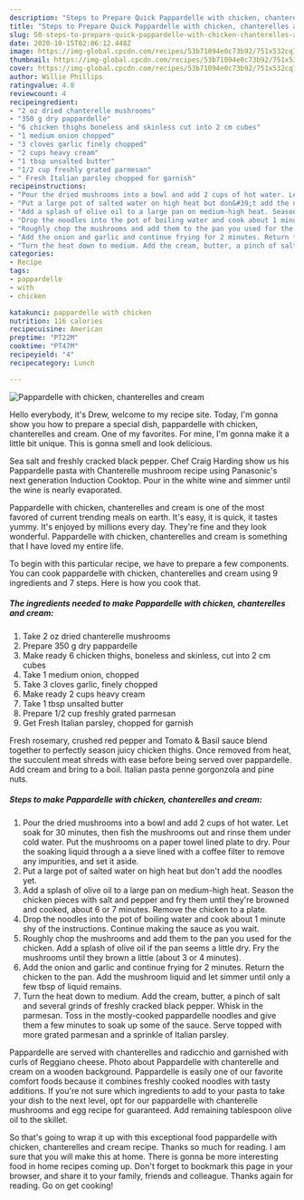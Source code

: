 ```yaml
---
description: "Steps to Prepare Quick Pappardelle with chicken, chanterelles and cream"
title: "Steps to Prepare Quick Pappardelle with chicken, chanterelles and cream"
slug: 50-steps-to-prepare-quick-pappardelle-with-chicken-chanterelles-and-cream
date: 2020-10-15T02:06:12.448Z
image: https://img-global.cpcdn.com/recipes/53b71094e0c73b92/751x532cq70/pappardelle-with-chicken-chanterelles-and-cream-recipe-main-photo.jpg
thumbnail: https://img-global.cpcdn.com/recipes/53b71094e0c73b92/751x532cq70/pappardelle-with-chicken-chanterelles-and-cream-recipe-main-photo.jpg
cover: https://img-global.cpcdn.com/recipes/53b71094e0c73b92/751x532cq70/pappardelle-with-chicken-chanterelles-and-cream-recipe-main-photo.jpg
author: Willie Phillips
ratingvalue: 4.8
reviewcount: 4
recipeingredient:
- "2 oz dried chanterelle mushrooms"
- "350 g dry pappardelle"
- "6 chicken thighs boneless and skinless cut into 2 cm cubes"
- "1 medium onion chopped"
- "3 cloves garlic finely chopped"
- "2 cups heavy cream"
- "1 tbsp unsalted butter"
- "1/2 cup freshly grated parmesan"
- " Fresh Italian parsley chopped for garnish"
recipeinstructions:
- "Pour the dried mushrooms into a bowl and add 2 cups of hot water. Let soak for 30 minutes, then fish the mushrooms out and rinse them under cold water. Put the mushrooms on a paper towel lined plate to dry. Pour the soaking liquid through a a sieve lined with a coffee filter to remove any impurities, and set it aside."
- "Put a large pot of salted water on high heat but don&#39;t add the noodles yet."
- "Add a splash of olive oil to a large pan on medium-high heat. Season the chicken pieces with salt and pepper and fry them until they&#39;re browned and cooked, about 6 or 7 minutes. Remove the chicken to a plate."
- "Drop the noodles into the pot of boiling water and cook about 1 minute shy of the instructions. Continue making the sauce as you wait."
- "Roughly chop the mushrooms and add them to the pan you used for the chicken. Add a splash of olive oil if the pan seems a little dry. Fry the mushrooms until they brown a little (about 3 or 4 minutes)."
- "Add the onion and garlic and continue frying for 2 minutes. Return the chicken to the pan. Add the mushroom liquid and let simmer until only a few tbsp of liquid remains."
- "Turn the heat down to medium. Add the cream, butter, a pinch of salt and several grinds of freshly cracked black pepper. Whisk in the parmesan. Toss in the mostly-cooked pappardelle noodles and give them a few minutes to soak up some of the sauce. Serve topped with more grated parmesan and a sprinkle of Italian parsley."
categories:
- Recipe
tags:
- pappardelle
- with
- chicken

katakunci: pappardelle with chicken 
nutrition: 116 calories
recipecuisine: American
preptime: "PT22M"
cooktime: "PT47M"
recipeyield: "4"
recipecategory: Lunch

---
```



![Pappardelle with chicken, chanterelles and cream](https://img-global.cpcdn.com/recipes/53b71094e0c73b92/751x532cq70/pappardelle-with-chicken-chanterelles-and-cream-recipe-main-photo.jpg)

Hello everybody, it's Drew, welcome to my recipe site. Today, I'm gonna show you how to prepare a special dish, pappardelle with chicken, chanterelles and cream. One of my favorites. For mine, I'm gonna make it a little bit unique. This is gonna smell and look delicious.

Sea salt and freshly cracked black pepper. Chef Craig Harding show us his Pappardelle pasta with Chanterelle mushroom recipe using Panasonic&#39;s next generation Induction Cooktop. Pour in the white wine and simmer until the wine is nearly evaporated.

Pappardelle with chicken, chanterelles and cream is one of the most favored of current trending meals on earth. It's easy, it is quick, it tastes yummy. It's enjoyed by millions every day. They're fine and they look wonderful. Pappardelle with chicken, chanterelles and cream is something that I have loved my entire life.


To begin with this particular recipe, we have to prepare a few components. You can cook pappardelle with chicken, chanterelles and cream using 9 ingredients and 7 steps. Here is how you cook that.

<!--inarticleads1-->

##### The ingredients needed to make Pappardelle with chicken, chanterelles and cream:

1. Take 2 oz dried chanterelle mushrooms
1. Prepare 350 g dry pappardelle
1. Make ready 6 chicken thighs, boneless and skinless, cut into 2 cm cubes
1. Take 1 medium onion, chopped
1. Take 3 cloves garlic, finely chopped
1. Make ready 2 cups heavy cream
1. Take 1 tbsp unsalted butter
1. Prepare 1/2 cup freshly grated parmesan
1. Get  Fresh Italian parsley, chopped for garnish


Fresh rosemary, crushed red pepper and Tomato &amp; Basil sauce blend together to perfectly season juicy chicken thighs. Once removed from heat, the succulent meat shreds with ease before being served over pappardelle. Add cream and bring to a boil. Italian pasta penne gorgonzola and pine nuts. 

<!--inarticleads2-->

##### Steps to make Pappardelle with chicken, chanterelles and cream:

1. Pour the dried mushrooms into a bowl and add 2 cups of hot water. Let soak for 30 minutes, then fish the mushrooms out and rinse them under cold water. Put the mushrooms on a paper towel lined plate to dry. Pour the soaking liquid through a a sieve lined with a coffee filter to remove any impurities, and set it aside.
1. Put a large pot of salted water on high heat but don&#39;t add the noodles yet.
1. Add a splash of olive oil to a large pan on medium-high heat. Season the chicken pieces with salt and pepper and fry them until they&#39;re browned and cooked, about 6 or 7 minutes. Remove the chicken to a plate.
1. Drop the noodles into the pot of boiling water and cook about 1 minute shy of the instructions. Continue making the sauce as you wait.
1. Roughly chop the mushrooms and add them to the pan you used for the chicken. Add a splash of olive oil if the pan seems a little dry. Fry the mushrooms until they brown a little (about 3 or 4 minutes).
1. Add the onion and garlic and continue frying for 2 minutes. Return the chicken to the pan. Add the mushroom liquid and let simmer until only a few tbsp of liquid remains.
1. Turn the heat down to medium. Add the cream, butter, a pinch of salt and several grinds of freshly cracked black pepper. Whisk in the parmesan. Toss in the mostly-cooked pappardelle noodles and give them a few minutes to soak up some of the sauce. Serve topped with more grated parmesan and a sprinkle of Italian parsley.


Pappardelle are served with chanterelles and radicchio and garnished with curls of Reggiano cheese. Photo about Pappardelle with chanterelle and cream on a wooden background. Pappardelle is easily one of our favorite comfort foods because it combines freshly cooked noodles with tasty additions. If you&#39;re not sure which ingredients to add to your pasta to take your dish to the next level, opt for our pappardelle with chanterelle mushrooms and egg recipe for guaranteed. Add remaining tablespoon olive oil to the skillet. 

So that's going to wrap it up with this exceptional food pappardelle with chicken, chanterelles and cream recipe. Thanks so much for reading. I am sure that you will make this at home. There is gonna be more interesting food in home recipes coming up. Don't forget to bookmark this page in your browser, and share it to your family, friends and colleague. Thanks again for reading. Go on get cooking!
